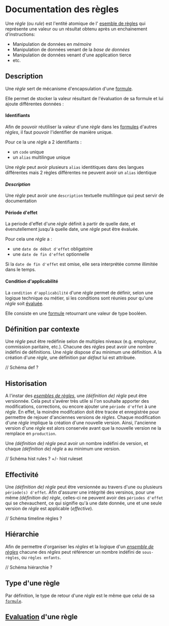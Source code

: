# Documentation des règles

Une _règle_ (ou _rule_) est l'entité atomique de l' [esemble de règles][ruleset] qui représente une valeur ou un résultat obtenu après un enchainement d'instructions:

- Manipulation de données en _mémoire_
- Manipulation de données venant de la _base de données_
- Manipulation de données venant d'une application tierce
- etc.

## Description

Une _règle_ sert de mécanisme d'encapsulation d'une [formule][formula].

Elle permet de stocker la valeur résultant de l'évaluation de sa formule et lui ajoute différentes données :

#### Identifiants 

Afin de pouvoir réutiliser la valeur d'une _règle_ dans les [formules][formula] d'autres _règles_, il faut pouvoir l'identifier de manière unique.

Pour ce la une _règle_ a 2 identifiants :
- un `code` unique
- un `alias` multilingue unique

Une _règle_ peut avoir plusieurs `alias` identitiques dans des langues différentes mais 2 règles différentes ne peuvent avoir un `alias` identique

#### _Description_

Une _règle_ peut avoir une `description` textuelle multilingue qui peut servir de documentation

#### Période d'effet

La periode d'effet d'une _règle_ définit à partir de quelle date, et évenutellement jusqu'à quelle date, une _règle_ peut être évaluée.

Pour cela une _règle_ a :
- une `date de début d'effet` obligatoire
- une `date de fin d'effet` optionnelle

Si la `date de fin d'effet` est omise, elle sera interprétée comme illimitée dans le temps.

#### Condition d'applicabilité

La `condition d'applicabilité` d'une _règle_ permet de définir, selon une logique technique ou métier, si les conditions sont réunies pour qu'une _règle_ soit [évaluée][evaluation].

Elle consiste en une [formule][formula] retournant une valeur de type booléen.

## Définition par contexte

Une _règle_ peut être redéfinie selon de multiples niveaux (e.g. employeur, commission paritaire, etc.). Chacune des _règles_ peut avoir une nombre indéfini de définitions. Une _règle_ dispose d'au minimum une définition. A la création d'une _règle_, une définition par _défaut_ lui est attribuée.

// Schéma def ?

## Historisation

A l'instar des [_esembles de règles_][ruleset], une _(définition de)_ _règle_ peut être versionnée. Cela peut s'avérer très utile si l'on souhaite apporter des  modifications, corrections, ou encore ajouter une `période d'effet` à une _règle_. En effet, la moindre modifcation doit être tracée et enregistrée pour permettre de rejouer d'anciennes versions de _règles_. Chaque modification d'une _règle_ implique la création d'une nouvelle version. Ainsi, l'ancienne version d'une _règle_ est alors conservée avant que la nouvelle version ne la remplace en `production`.

Une _(définition de)_ _règle_ peut avoir un nombre indéfini de version, et chaque _(définition de)_ _règle_ a au minimum une version.

// Schéma hist rules ? +/- hist ruleset

## Effectivité

Une _(définition de)_ _règle_ peut être versionnée au travers d'une ou plusieurs `période(s) d'effet`. Afin d'assurer une intégrité des versinos, pour une même _(définition de)_ _règle_, celles-ci ne peuvent avoir des `périodes d'effet` qui se chevauchent, ce qui signifie qu'à une date donnée, une et une seule version de _règle_ est applicable (_effective_).

// Schéma timeline règles ?

## Hiérarchie

Afin de permettre d'organiser les _règles_ et la logique d'un [_ensemble de règles_][ruleset] chacune des _règles_ peut référencer un nombre indéfini de `sous-règles`, ou `règles enfants`.

// Schéma hiérarchie ?

## Type d'une règle

Par définition, le type de retour d'une _règle_ est le même que celui de sa [`formule`][formula].

## [Evaluation][evaluation] d'une règle

[plan]: ruleset.md#plan
[formula]: formula.md
[ruleset]: ruleset.md
[evaluation]: lexique.md#evaluation